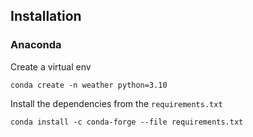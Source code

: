 ## Installation

### Anaconda

Create a virtual env  
```shell
conda create -n weather python=3.10
```

Install the dependencies from the `requirements.txt`

```shell
conda install -c conda-forge --file requirements.txt
```

